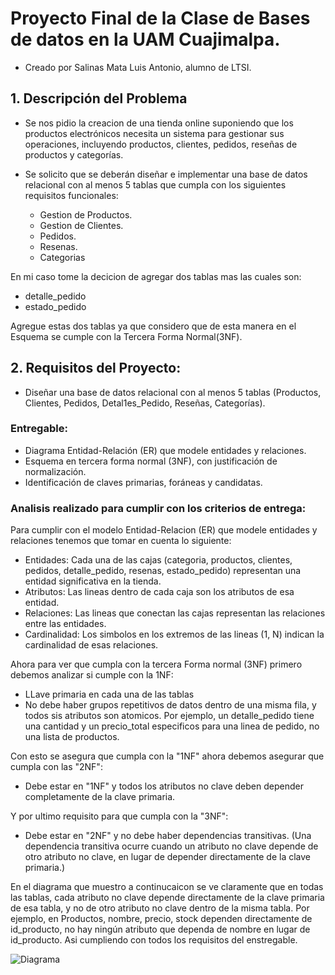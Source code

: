 # Proyecto Final de la Clase de Bases de datos en la UAM Cuajimalpa.
 - Creado por Salinas Mata Luis Antonio, alumno de LTSI. 

## 1. Descripción del Problema 
- Se nos pidio la creacion de una tienda online suponiendo que los productos electrónicos necesita un sistema para gestionar sus operaciones, incluyendo productos, clientes, pedidos, reseñas de productos y categorías. 
 
 * Se solicito que se deberán diseñar e implementar una base de datos relacional con al menos 5 tablas que cumpla con los siguientes requisitos funcionales:
   
   - Gestion de Productos.
   - Gestion de Clientes.
   - Pedidos.
   - Resenas.
   - Categorias
 
En mi caso tome la decicion de agregar dos tablas mas las cuales son:

 - detalle_pedido
 - estado_pedido

Agregue estas dos tablas ya que considero que de esta manera en el Esquema se cumple con la Tercera Forma Normal(3NF).

## 2. Requisitos del Proyecto:

- Diseñar una base de datos relacional con al menos 5 tablas (Productos, Clientes, Pedidos, Detal1es_Pedido, Reseñas, Categorías).

### Entregable: 
- Diagrama Entidad-Relación (ER) que modele entidades y relaciones.
- Esquema en tercera forma normal (3NF), con justificación de normalización.
- Identificación de claves primarias, foráneas y candidatas.

### Analisis realizado para cumplir con los criterios de entrega:
Para cumplir con el modelo Entidad-Relacion (ER) que modele entidades y relaciones tenemos que tomar en cuenta lo siguiente:

 - Entidades: Cada una de las cajas (categoria, productos, clientes, pedidos, detalle_pedido, resenas, estado_pedido) representan una entidad significativa en la tienda.
 - Atributos: Las lineas dentro de cada caja son los atributos de esa entidad.
 - Relaciones: Las lineas que conectan las cajas representan las relaciones entre las entidades.
 - Cardinalidad: Los simbolos en los extremos de las lineas (1, N) indican la cardinalidad de esas relaciones.

Ahora para ver que cumpla con la tercera Forma normal (3NF) primero debemos analizar si cumple con la 1NF:

 - LLave primaria en cada una de las tablas
 - No debe haber grupos repetitivos de datos dentro de una misma fila, y todos sis atributos son atomicos. Por ejemplo, un detalle_pedido tiene una cantidad y un precio_total especificos para una linea de pedido, no una lista de productos.

Con esto se asegura que cumpla con la "1NF" ahora debemos asegurar que cumpla con las "2NF":

 - Debe estar en "1NF" y todos los atributos no clave deben depender completamente de la clave primaria.

Y por ultimo requisito para que cumpla con la "3NF":

- Debe estar en "2NF" y no debe haber dependencias transitivas. (Una dependencia transitiva ocurre cuando un atributo no clave depende de otro atributo no clave, en lugar de depender directamente de la clave primaria.)

En el diagrama que muestro a continucaicon se ve claramente que en todas las tablas, cada atributo no clave depende directamente de la clave primaria de esa tabla, y no de otro atributo no clave dentro de la misma tabla. Por ejemplo, en Productos, nombre, precio, stock dependen directamente de id_producto, no hay ningún atributo que dependa de nombre en lugar de id_producto. Asi cumpliendo con todos los requisitos del enstregable.

![Diagrama]([DiagramaFinalBD.png])
